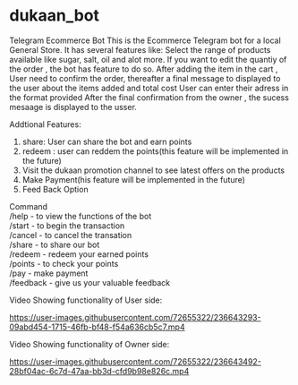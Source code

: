# dukaan_bot
Telegram Ecommerce Bot
This is the Ecommerce Telegram bot for a local General Store.
It has several features like:
Select the range of products available like sugar, salt, oil and alot more.
If you want to edit the quantiy of the order , the bot has feature to do so.
After adding the item in the cart , User need to confirm the order, thereafter a final message to displayed to the user about the items added and total cost
User can enter their adress in the format provided 
After the final confirmation from the owner , the sucess mesaage is displayed to the usser.

Addtional Features:
1. share: User can share the bot and earn points
2. redeem : user can reddem the points(this feature will be implemented in the future)
3. Visit the dukaan promotion channel to see latest offers on the products
4. Make Payment(his feature will be implemented in the future)
5. Feed Back Option


  Command<br/>
  /help - to view the functions of the bot<br/>
  /start - to begin the transaction<br/>
  /cancel - to cancel the transation<br/>
  /share - to share our bot<br/>
  /redeem - redeem your earned points<br/>
  /points - to check your points</br>
  /pay - make payment<br/>
  /feedback - give us your valuable feedback<br/>
  
  
Video Showing functionality of User side:

https://user-images.githubusercontent.com/72655322/236643293-09abd454-1715-46fb-bf48-f54a636cb5c7.mp4

Video Showing functionality of Owner side:

https://user-images.githubusercontent.com/72655322/236643492-28bf04ac-6c7d-47aa-bb3d-cfd9b98e826c.mp4

